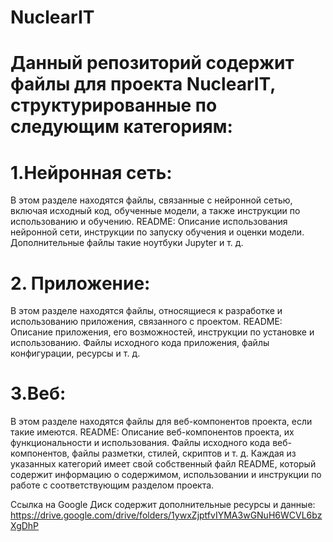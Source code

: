 # NuclearIT
# Данный репозиторий содержит файлы для проекта NuclearIT, структурированные по следующим категориям:

# 1.Нейронная сеть: 
  В этом разделе находятся файлы, связанные с нейронной сетью, включая исходный код, обученные модели, а также инструкции по использованию и обучению.
  README: Описание использования нейронной сети, инструкции по запуску обучения и оценки модели.
  Дополнительные файлы такие ноутбуки Jupyter и т. д.
# 2. Приложение: 
  В этом разделе находятся файлы, относящиеся к разработке и использованию приложения, связанного с проектом.
  README: Описание приложения, его возможностей, инструкции по установке и использованию.
  Файлы исходного кода приложения, файлы конфигурации, ресурсы и т. д.
# 3.Веб: 
  В этом разделе находятся файлы для веб-компонентов проекта, если такие имеются.
  README: Описание веб-компонентов проекта, их функциональности и использования.
  Файлы исходного кода веб-компонентов, файлы разметки, стилей, скриптов и т. д.
Каждая из указанных категорий имеет свой собственный файл README, который содержит информацию о содержимом, использовании и инструкции по работе с соответствующим разделом проекта.

Ссылка на Google Диск содержит дополнительные ресурсы и данные: https://drive.google.com/drive/folders/1ywxZjptfvIYMA3wGNuH6WCVL6bzXgDhP

